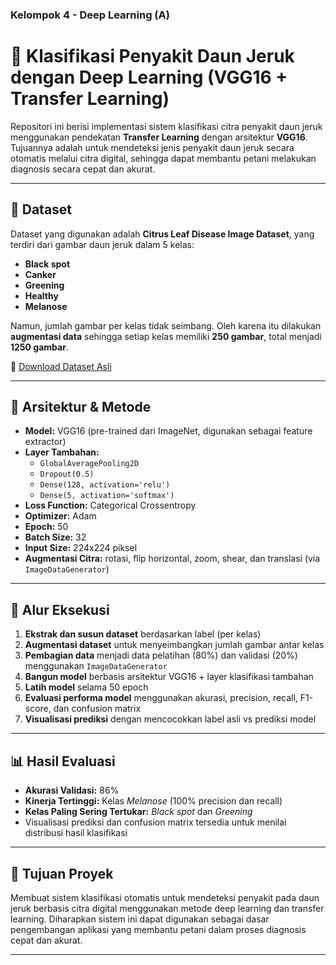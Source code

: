### Kelompok 4 - Deep Learning (A)
# 🍊 Klasifikasi Penyakit Daun Jeruk dengan Deep Learning (VGG16 + Transfer Learning)

Repositori ini berisi implementasi sistem klasifikasi citra penyakit daun jeruk menggunakan pendekatan **Transfer Learning** dengan arsitektur **VGG16**. Tujuannya adalah untuk mendeteksi jenis penyakit daun jeruk secara otomatis melalui citra digital, sehingga dapat membantu petani melakukan diagnosis secara cepat dan akurat.

---

## 📂 Dataset

Dataset yang digunakan adalah **Citrus Leaf Disease Image Dataset**, yang terdiri dari gambar daun jeruk dalam 5 kelas:
- **Black spot**
- **Canker**
- **Greening**
- **Healthy**
- **Melanose**

Namun, jumlah gambar per kelas tidak seimbang. Oleh karena itu dilakukan **augmentasi data** sehingga setiap kelas memiliki **250 gambar**, total menjadi **1250 gambar**.

🔗 [Download Dataset Asli](https://drive.google.com/file/d/1QLilUQCUTKVkHlCajlK-EzGncH2TBm2T/view?usp=sharing)

---

## 🧠 Arsitektur & Metode

- **Model:** VGG16 (pre-trained dari ImageNet, digunakan sebagai feature extractor)
- **Layer Tambahan:**
  - `GlobalAveragePooling2D`
  - `Dropout(0.5)`
  - `Dense(128, activation='relu')`
  - `Dense(5, activation='softmax')`
- **Loss Function:** Categorical Crossentropy
- **Optimizer:** Adam
- **Epoch:** 50
- **Batch Size:** 32
- **Input Size:** 224x224 piksel
- **Augmentasi Citra:** rotasi, flip horizontal, zoom, shear, dan translasi (via `ImageDataGenerator`)

---

## 🔁 Alur Eksekusi

1. **Ekstrak dan susun dataset** berdasarkan label (per kelas)
2. **Augmentasi dataset** untuk menyeimbangkan jumlah gambar antar kelas
3. **Pembagian data** menjadi data pelatihan (80%) dan validasi (20%) menggunakan `ImageDataGenerator`
4. **Bangun model** berbasis arsitektur VGG16 + layer klasifikasi tambahan
5. **Latih model** selama 50 epoch
6. **Evaluasi performa model** menggunakan akurasi, precision, recall, F1-score, dan confusion matrix
7. **Visualisasi prediksi** dengan mencocokkan label asli vs prediksi model

---

## 📊 Hasil Evaluasi

- **Akurasi Validasi:** 86%
- **Kinerja Tertinggi:** Kelas *Melanose* (100% precision dan recall)
- **Kelas Paling Sering Tertukar:** *Black spot* dan *Greening*
- Visualisasi prediksi dan confusion matrix tersedia untuk menilai distribusi hasil klasifikasi

---

## 🎯 Tujuan Proyek

Membuat sistem klasifikasi otomatis untuk mendeteksi penyakit pada daun jeruk berbasis citra digital menggunakan metode deep learning dan transfer learning. Diharapkan sistem ini dapat digunakan sebagai dasar pengembangan aplikasi yang membantu petani dalam proses diagnosis cepat dan akurat.

---
